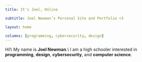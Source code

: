 ```yaml
---
title: It’s Joel, Online

subtitle: Joel Newman’s Personal Site and Portfolio <3

layout: home

columns: [programming, cybersecurity, design]
---
```

<span class="enthusiastic">Hi!</span>\\
My name is **Joel Newman**.\\
I am a high schooler interested in **programming**, **design**, **cybersecurity**, and **computer science**.